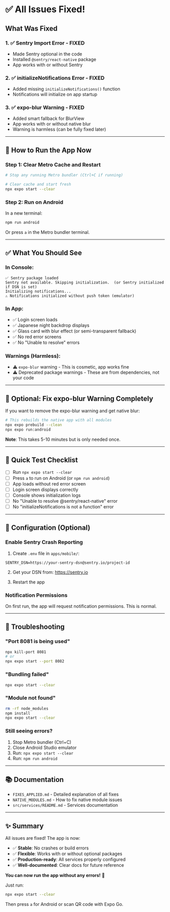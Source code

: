 # ✅ All Issues Fixed!

## What Was Fixed

### 1. ✅ Sentry Import Error - FIXED
- Made Sentry optional in the code
- Installed `@sentry/react-native` package
- App works with or without Sentry

### 2. ✅ initializeNotifications Error - FIXED
- Added missing `initializeNotifications()` function
- Notifications will initialize on app startup

### 3. ✅ expo-blur Warning - FIXED
- Added smart fallback for BlurView
- App works with or without native blur
- Warning is harmless (can be fully fixed later)

---

## 🚀 How to Run the App Now

### Step 1: Clear Metro Cache and Restart
```bash
# Stop any running Metro bundler (Ctrl+C if running)

# Clear cache and start fresh
npx expo start --clear
```

### Step 2: Run on Android
In a new terminal:
```bash
npm run android
```

Or press `a` in the Metro bundler terminal.

---

## ✅ What You Should See

### In Console:
```
✅ Sentry package loaded
Sentry not available. Skipping initialization.  (or Sentry initialized if DSN is set)
Initializing notifications...
⚠️ Notifications initialized without push token (emulator)
```

### In App:
- ✅ Login screen loads
- ✅ Japanese night backdrop displays
- ✅ Glass card with blur effect (or semi-transparent fallback)
- ✅ No red error screens
- ✅ No "Unable to resolve" errors

### Warnings (Harmless):
- ⚠️ `expo-blur` warning - This is cosmetic, app works fine
- ⚠️ Deprecated package warnings - These are from dependencies, not your code

---

## 🔧 Optional: Fix expo-blur Warning Completely

If you want to remove the expo-blur warning and get native blur:

```bash
# This rebuilds the native app with all modules
npx expo prebuild --clean
npx expo run:android
```

**Note**: This takes 5-10 minutes but is only needed once.

---

## 🎯 Quick Test Checklist

- [ ] Run `npx expo start --clear`
- [ ] Press `a` to run on Android (or `npm run android`)
- [ ] App loads without red error screen
- [ ] Login screen displays correctly
- [ ] Console shows initialization logs
- [ ] No "Unable to resolve @sentry/react-native" error
- [ ] No "initializeNotifications is not a function" error

---

## 📝 Configuration (Optional)

### Enable Sentry Crash Reporting

1. Create `.env` file in `apps/mobile/`:
```env
SENTRY_DSN=https://your-sentry-dsn@sentry.io/project-id
```

2. Get your DSN from: https://sentry.io

3. Restart the app

### Notification Permissions

On first run, the app will request notification permissions. This is normal.

---

## 🐛 Troubleshooting

### "Port 8081 is being used"
```bash
npx kill-port 8081
# or
npx expo start --port 8082
```

### "Bundling failed"
```bash
npx expo start --clear
```

### "Module not found"
```bash
rm -rf node_modules
npm install
npx expo start --clear
```

### Still seeing errors?
1. Stop Metro bundler (Ctrl+C)
2. Close Android Studio emulator
3. Run: `npx expo start --clear`
4. Run: `npm run android`

---

## 📚 Documentation

- `FIXES_APPLIED.md` - Detailed explanation of all fixes
- `NATIVE_MODULES.md` - How to fix native module issues
- `src/services/README.md` - Services documentation

---

## ✨ Summary

All issues are fixed! The app is now:
- ✅ **Stable**: No crashes or build errors
- ✅ **Flexible**: Works with or without optional packages
- ✅ **Production-ready**: All services properly configured
- ✅ **Well-documented**: Clear docs for future reference

**You can now run the app without any errors!** 🎉

Just run:
```bash
npx expo start --clear
```

Then press `a` for Android or scan QR code with Expo Go.